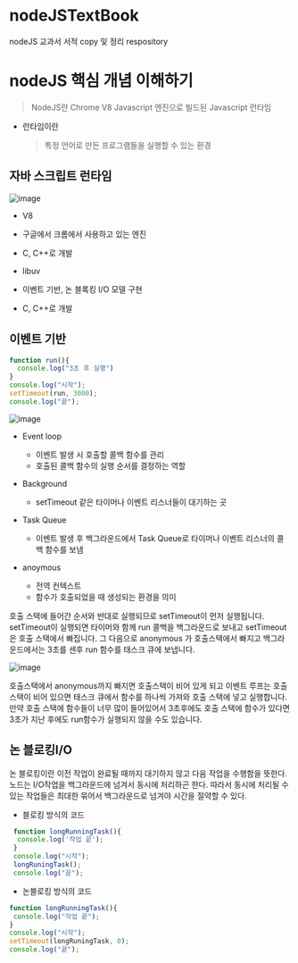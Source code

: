 # nodeJSTextBook
nodeJS 교과서 서적 copy 및 정리 respository


# nodeJS 핵심 개념 이해하기

> NodeJS란 Chrome V8 Javascript 엔진으로 빌드된 Javascript 런타임
  
  * 런타임이란 

    > 특정 언어로 만든 프로그램들을 실행할 수 있는 환경
    

## 자바 스크립트 런타임 

![image](https://user-images.githubusercontent.com/48818574/152919495-ef4e4440-e9cf-4985-8d99-0aeaa39c7a92.png)

* V8
 * 구글에서 크롬에서 사용하고 있는 엔진
 * C, C++로 개발
    
* libuv
 * 이벤트 기반, 논 블록킹 I/O 모델 구현
 * C, C++로 개발


## 이벤트 기반 

```javascript
function run(){
  console.log("3초 후 실행")
}
console.log("시작");
setTimeout(run, 3000);
console.log("끝");

```


![image](https://user-images.githubusercontent.com/48818574/152928638-a239c9d7-53ec-4c1b-bf6d-b8cb88b5ea21.png)

  * Event loop 
    - 이벤트 발생 시 호출할 콜백 함수를 관리 
    - 호출된 콜백 함수의 실행 순서를 결정하는 역할 
  
  * Background
    - setTimeout 같은 타이머나 이벤트 리스너들이 대기하는 곳 
  
  * Task Queue
    - 이벤트 발생 후 백그라운드에서 Task Queue로 타이머나 이벤트 리스너의 콜백 함수를 보냄 
  
  * anoymous 
    - 전역 컨텍스트
    - 함수가 호출되었을 때 생성되는 환경을 의미
  
호출 스택에 들어간 순서와 반대로 실행되므로 setTimeout이 먼저 실행됩니다. setTimeout이 실행되면 타이머와 함께 run 콜백을 백그라운드로 보내고 setTimeout은 호출 스택에서 빠집니다. 그 다음으로 anonymous 가 호출스택에서 빠지고 백그라운드에서는 3초를 센후 run 함수를 태스크 큐에 보냅니다. 
 
![image](https://user-images.githubusercontent.com/48818574/152929421-c16494b0-d07b-4e02-a78d-bf1b3acd23f9.png)

호출스택에서 anonymous까지 빠지면 호출스택이 비어 있게 되고 이벤트 루프는 호출 스택이 비어 있으면 태스크 큐에서 함수를 하나씩 가져와 호출 스택에 넣고 실행합니다. 만약 호출 스택에 함수들이 너무 많이 들어있어서 3초후에도 호출 스택에 함수가 있다면 3초가 지난 후에도 run함수가 실행되지 않을 수도 있습니다. 



## 논 블로킹I/O
 논 블로킹이란 이전 작업이 완료될 때까지 대기하지 않고 다음 작업을 수행함을 뜻한다. 
 노드는 I/O작업을 백그라운드에 넘겨서 동시에 처리하곤 한다. 따라서 동시에 처리될 수 있는 작업들은 최대한 묶어서 백그라운드로 넘겨야 시간을 절약할 수 있다. 
 
 * 블로킹 방식의 코드
```javascript 
 function longRunningTask(){
  console.log('작업 끝');
 }
 console.log("시작");
 longRuningTask();
 console.log("끝");
```
 
 
 * 논블로킹 방식의 코드 
 ```javascript
 function longRunningTask(){
  console.log("작업 끝");
 }
 console.log("시작");
 setTimeout(longRuningTask, 0);
 console.log("끝");
 
```





